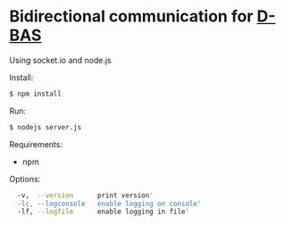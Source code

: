 # Bidirectional communication for [D-BAS](https://gitlab.cs.uni-duesseldorf.de/project/dbas)

Using socket.io and node.js

Install:

```bash
$ npm install
```

Run:

```bash
$ nodejs server.js
```

Requirements:
* npm


Options:
```bash
  -v,  --version      print version'
  -lc, --logconsole   enable logging on console'
  -lf, --logfile      enable logging in file'
```
